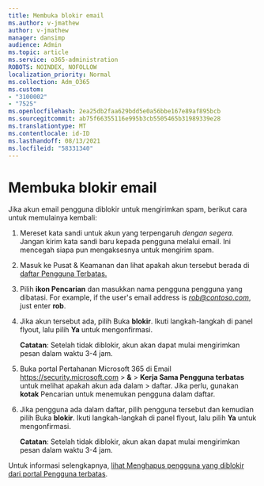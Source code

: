 ```yaml
---
title: Membuka blokir email
ms.author: v-jmathew
author: v-jmathew
manager: dansimp
audience: Admin
ms.topic: article
ms.service: o365-administration
ROBOTS: NOINDEX, NOFOLLOW
localization_priority: Normal
ms.collection: Adm_O365
ms.custom:
- "3100002"
- "7525"
ms.openlocfilehash: 2ea25db2faa629bdd5e0a56bbe167e89af895bcb
ms.sourcegitcommit: ab75f66355116e995b3cb5505465b31989339e28
ms.translationtype: MT
ms.contentlocale: id-ID
ms.lasthandoff: 08/13/2021
ms.locfileid: "58331340"
---
```

# <a name="unblock-email"></a>Membuka blokir email

Jika akun email pengguna diblokir untuk mengirimkan spam, berikut cara untuk memulainya kembali:

1. Mereset kata sandi untuk akun yang terpengaruh *dengan segera.* Jangan kirim kata sandi baru kepada pengguna melalui email. Ini mencegah siapa pun mengaksesnya untuk mengirim spam.
2. Masuk ke Pusat & Keamanan dan lihat apakah akun tersebut berada di [daftar Pengguna Terbatas.](https://protection.office.com/#/restrictedusers)
3. Pilih **ikon Pencarian** dan masukkan nama pengguna pengguna yang dibatasi. For example, if the user's email address is *rob@contoso.com*, just enter **rob**.
4. Jika akun tersebut ada, pilih Buka **blokir**. Ikuti langkah-langkah di panel flyout, lalu pilih **Ya** untuk mengonfirmasi.  
    
    **Catatan**: Setelah tidak diblokir, akun akan dapat mulai mengirimkan pesan dalam waktu 3-4 jam.
2. Buka portal Pertahanan Microsoft 365 di Email <https://security.microsoft.com> \> **&** \> **Kerja Sama Pengguna terbatas** untuk melihat apakah akun ada dalam \>  daftar. Jika perlu, gunakan **kotak** Pencarian untuk menemukan pengguna dalam daftar.
3. Jika pengguna ada dalam daftar, pilih pengguna tersebut dan kemudian pilih Buka **blokir**. Ikuti langkah-langkah di panel flyout, lalu pilih **Ya** untuk mengonfirmasi.

   **Catatan**: Setelah tidak diblokir, akun akan dapat mulai mengirimkan pesan dalam waktu 3-4 jam.

Untuk informasi selengkapnya, [lihat Menghapus pengguna yang diblokir dari portal Pengguna terbatas](https://docs.microsoft.com/microsoft-365/security/office-365-security/removing-user-from-restricted-users-portal-after-spam).
